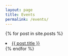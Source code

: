 ```yaml
---
layout: page
title: Events
permalink: /events/
---
```


 {% for post in site.posts %}
<li>
  <a href="{{ post.url }}">{{ post.title }}</a>
</li>
{% endfor %}
